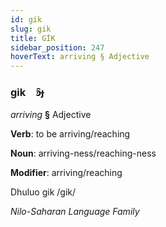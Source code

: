 ```yaml
---
id: gik
slug: gik
title: GİK
sidebar_position: 247
hoverText: arriving § Adjective
---
```


### gik&emsp;<span kind="abugida">ꜿ̑ɟ</span>

*arriving* **§** Adjective

**Verb**: to be arriving/reaching

**Noun**: arriving-ness/reaching-ness

**Modifier**: arriving/reaching

Dhuluo gik /gik/

*Nilo-Saharan Language Family*
